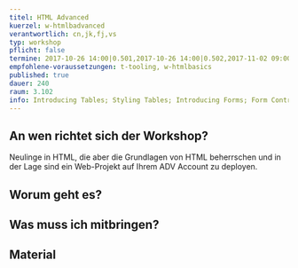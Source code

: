 ```yaml
---
titel: HTML Advanced
kuerzel: w-htmlbadvanced
verantwortlich: cn,jk,fj,vs
typ: workshop
pflicht: false
termine: 2017-10-26 14:00|0.501,2017-10-26 14:00|0.502,2017-11-02 09:00|0.501,2017-11-02 09:00|0.502
empfohlene-voraussetzungen: t-tooling, w-htmlbasics
published: true
dauer: 240
raum: 3.102
info: Introducing Tables; Styling Tables; Introducing Forms; Form Control Elements; Table and Form Accessibility; Microformats
---
```


## An wen richtet sich der Workshop?
Neulinge in HTML, die aber die Grundlagen von HTML beherrschen und in der Lage sind ein Web-Projekt auf Ihrem ADV Account zu deployen.

## Worum geht es?

## Was muss ich mitbringen?

## Material
